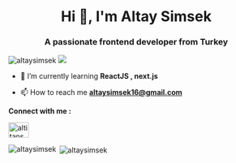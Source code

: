 
<h1 align="center">Hi 👋, I'm Altay Simsek</h1>  
<h3 align="center">A passionate frontend developer from Turkey</h3>  
  
<p align="left"> <img src="https://komarev.com/ghpvc/?username=altaysimsek&label=Profile%20views&color=00ad0c&style=flat" alt="altaysimsek" /> <a href='https://findmentor.network/peer/altay-simsek'>  <img src="https://img.shields.io/badge/Find%20Mentor-I'm%20a%20mentee-blueviolet">  <a/></p>  

  
- 🌱 I’m currently learning **ReactJS , next.js**  
  
- 📫 How to reach me **altaysimsek16@gmail.com**  
  
**Connect with me :**  

<p align="left">  
<a href="https://twitter.com/altitans" target="blank"><img align="center" src="https://cdn.jsdelivr.net/npm/simple-icons@3.0.1/icons/twitter.svg" alt="altitans" height="30" width="40" /></a>  
</p>  
   
<p><img align="left" src="https://github-readme-stats.vercel.app/api/top-langs?username=altaysimsek&show_icons=true&locale=en&layout=compact" alt="altaysimsek" /></p>  
  
<p>&nbsp;<img align="center" src="https://github-readme-stats.vercel.app/api?username=altaysimsek&show_icons=true&locale=en" alt="altaysimsek" /></p>
